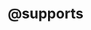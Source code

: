 ---
title: "@supports"
category: css
keywords: "feature queries"
last_test_date: "2020-05-25"
test_url: "/tests/css-at-supports.html"
test_results_url: "https://app.emailonacid.com/app/acidtest/No78GouZXTsxEZCD6z4Hn2frAvg3tHBw1SRAP8SwPKsZ5/list"
stats: {
    apple-mail: {
        macos: {
            "13":"y"
        },
        ios: {
            "13":"y"
        }
    },
    gmail: {
        desktop-webmail: {
            "2020-05":"n"
        },
        ios: {
            "2020-05":"n"
        },
        android: {
            "2020-05":"n"
        },
        mobile-webmail: {
            "2020-05":"n"
        }
    },
    orange: {
        desktop-webmail: {
            "2020-05":"y"
        },
        ios: {
            "2020-05":"y"
        },
        android: {
            "2020-05":"y"
        }
    },
    outlook: {
        windows: {
            "2003":"n",
            "2007":"n",
            "2010":"n",
            "2013":"n",
            "2016":"n",
            "2019":"n"
        },
        windows-10-mail: {
            "2020-05":"n"
        },
        macos: {
            "2011":"y",
            "2016":"y"
        },
        outlook-com: {
            "2020-05":"n"
        },
        ios: {
            "2020-05":"n"
        },
        android: {
            "2020-05":"n"
        }
    },
    samsung-email: {
        android: {
            "6.0":"y"
        }
    },
    sfr: {
        desktop-webmail: {
            "2020-05":"y"
        },
        ios: {
            "2020-05":"n"
        },
        android: {
            "2020-05":"n"
        }
    },
    thunderbird: {
        macos: {
            "68.7":"y"
        }
    },
    aol: {
        desktop-webmail: {
            "2020-05":"y #1"
        },
        ios: {
            "2020-05":"y #1"
        },
        android: {
            "2020-05":"y #1"
        }
    },
    yahoo: {
        desktop-webmail: {
            "2020-05":"y #1"
        },
        ios: {
            "2020-05":"y #1"
        },
        android: {
            "2020-05":"y #1"
        }
    },
    protonmail: {
        desktop-webmail: {
            "2020-05":"n"
        },
        ios: {
            "2020-05":"n"
        },
        android: {
            "2020-05":"y"
        }
    },
    hey: {
        desktop-webmail: {
            "2020-06":"y"
        }
    },
    mail-ru: {
        desktop-webmail: {
            "2020-10":"n"
        }
    }
}
notes_by_num: {
    "1": "Properties not supported by the client are replaced by `_filtered_a` inside the parenthesis."
}
links: {
    "Can I use: @supports":"https://caniuse.com/#feat=css-featurequeries",
    "MDN: @supports":"https://developer.mozilla.org/en-US/docs/Web/CSS/@supports"
}
---